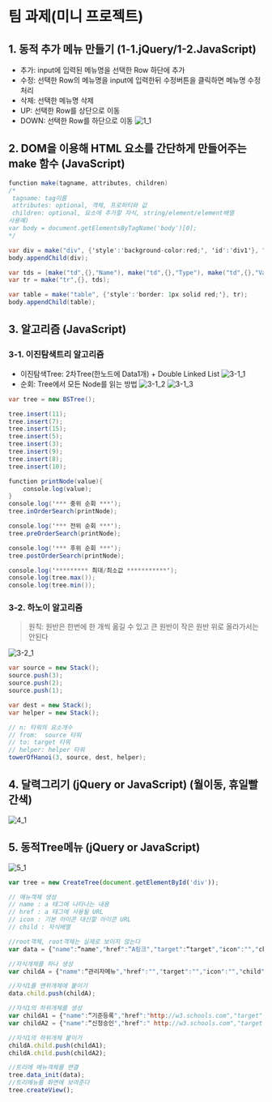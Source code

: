 팀 과제(미니 프로젝트)
======================

## 1. 동적 추가 메뉴 만들기 (1-1.jQuery/1-2.JavaScript)
- 추가: input에 입력된 메뉴명을 선택한 Row 하단에 추가
- 수정: 선택한 Row의 메뉴명을 input에 입력한뒤 수정버튼을 클릭하면 메뉴명 수정처리
- 삭제: 선택한 메뉴명 삭제
- UP: 선택한 Row를 상단으로 이동
- DOWN: 선택한 Row를 하단으로 이동
![1_1](image/1_1.png)

## 2. DOM을 이용해 HTML 요소를 간단하게 만들어주는 make 함수 (JavaScript)
~~~cs
function make(tagname, attributes, children)
/*
 tagname: tag이름
 attributes: optional, 객체, 프로퍼티와 값
 children: optional, 요소에 추가할 자식, string/element/element배열
사용예)
var body = document.getElementsByTagName('body')[0];
*/

var div = make("div", {'style':'background-color:red;', 'id':'div1'}, "hello world");
body.appendChild(div);

var tds = [make("td",{},"Name"), make("td",{},"Type"), make("td",{},"Value")];
var tr = make("tr",{}, tds);

var table = make("table", {'style':'border: 1px solid red;'}, tr);
body.appendChild(table);
~~~

## 3. 알고리즘 (JavaScript)
### 3-1. 이진탐색트리 알고리즘
- 이진탐색Tree: 2차Tree(한노드에 Data1개) + Double Linked List
![3-1_1](image/3-1_1.png)
- 순회: Tree에서 모든 Node를 읽는 방법
![3-1_2](image/3-1_2.png)
![3-1_3](image/3-1_3.png)

~~~cs
var tree = new BSTree();

tree.insert(11);
tree.insert(7);
tree.insert(15);
tree.insert(5);
tree.insert(3);
tree.insert(9);
tree.insert(8);
tree.insert(10);

function printNode(value){
    console.log(value);
}
console.log('*** 중위 순회 ***');
tree.inOrderSearch(printNode);

console.log('*** 전위 순회 ***');
tree.preOrderSearch(printNode);

console.log('*** 후위 순회 ***');
tree.postOrderSearch(printNode);

console.log('********* 최대/최소값 ***********');
console.log(tree.max());  
console.log(tree.min());
~~~

### 3-2. 하노이 알고리즘
>원칙: 원반은 한번에 한 개씩 옮길 수 있고 큰 원반이 작은 원반 위로 올라가서는 안된다

![3-2_1](image/3-2_1.png)

~~~cs
var source = new Stack();
source.push(3);
source.push(2);
source.push(1);

var dest = new Stack();
var helper = new Stack();

// n: 타워의 요소개수
// from:  source 타워
// to: target 타워
// helper: helper 타워
towerOfHanoi(3, source, dest, helper);
~~~

## 4. 달력그리기 (jQuery or JavaScript) (월이동, 휴일빨간색)
![4_1](image/4_1.png)

## 5. 동적Tree메뉴 (jQuery or JavaScript)
![5_1](image/5_1.png)

~~~javascript
var tree = new CreateTree(document.getElementById('div'));

// 메뉴객체 생성
// name : a 태그에 나타나는 내용
// href : a 태그에 사용될 URL
// icon : 기본 아이콘 대신할 아이콘 URL
// child : 자식배열

//root객체, root객체는 실제로 보이지 않는다
var data = {"name":“name","href":“A링크","target":“target","icon":"","child":[]};

//자식개체를 하나 생성
var childA = {"name":“관리자메뉴","href":"","target":"","icon":"","child":[]};

//자식1를 맨위개체에 붙이기
data.child.push(childA); 

//자식1의 하위개체를 생성
var childA1 = {"name":“기준등록","href":"http://w3.schools.com","target":"_blank","icon":"","child":[]};
var childA2 = {"name":“신청승인","href":" http://w3.schools.com","target":"_blank","icon":"","child":[]};

//자식1의 하위개체 붙이기
childA.child.push(childA1); 
childA.child.push(childA2); 

//트리에 메뉴객체를 연결
tree.data_init(data);
//트리메뉴를 화면에 보여준다
tree.createView();
~~~